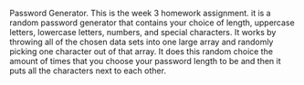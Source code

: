 Password Generator.
This is the week 3 homework assignment. it is a random password generator that contains your choice of length, uppercase letters, lowercase letters, numbers, and special characters. It works by throwing all of the chosen data sets into one large array and randomly picking one character out of that array. It does this random choice the amount of times that you choose your password length to be and then it puts all the characters next to each other.
